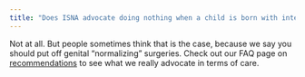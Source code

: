 ```yaml
---
title: "Does ISNA advocate doing nothing when a child is born with intersex?"
---
```


<p>Not at all. But people sometimes think that is the case, because we say you should put off genital &#8220;normalizing&#8221; surgeries. Check out our <span class="caps">FAQ</span> page on <a href="/faq/patient-centered">recommendations</a> to see what we really advocate in terms of care.</p>